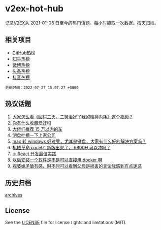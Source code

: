 # v2ex-hot-hub

 记录[V2EX](https://www.v2ex.com/)从 2021-01-06 日至今的热门话题。每小时抓取一次数据，按天[归档](archives)。
 
 ## 相关项目

- [GitHub热榜](https://github.com/snaildev/github-hot-hub)
- [知乎热榜](https://github.com/snaildev/zhihu-hot-hub)
- [微博热榜](https://github.com/snaildev/weibo-hot-hub)
- [头条热榜](https://github.com/snaildev/toutiao-hot-hub)
- [抖音热榜](https://github.com/snaildev/douyin-hot-hub)


 `更新时间：2022-07-27 15:07:27 +0800`

## 热议话题

1. [大家怎么看《回村三天，二舅治好了我的精神内耗》这个视频？](https://www.v2ex.com/t/868893)
1. [你有什么收藏爱好吗](https://www.v2ex.com/t/868942)
1. [大佬们推荐 15 万以内的车](https://www.v2ex.com/t/868829)
1. [明盘吐槽一下上家公司](https://www.v2ex.com/t/868943)
1. [mac 转 windows 好难受，尤其是键盘，大家有什么好的解决方案吗？](https://www.v2ex.com/t/868956)
1. [机械革命 code01 新版出来了， 6800H,可以冲吗？](https://www.v2ex.com/t/868936)
1. [⚛️ React 开发最佳实践](https://www.v2ex.com/t/868907)
1. [以后安装一个软件是不是可以直接用 docker 啊](https://www.v2ex.com/t/868799)
1. [观婆媳矛盾有感，时不时可以看到父母是祸害的言论我感到有点迷惑](https://www.v2ex.com/t/868823)

## 历史归档

[archives](archives)

## License

See the [LICENSE](LICENSE) file for license rights and limitations (MIT).
